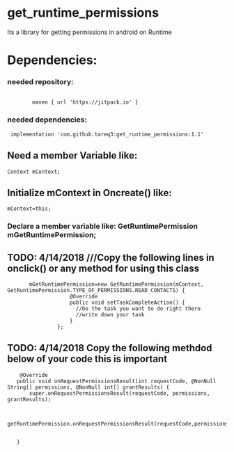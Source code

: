# get_runtime_permissions
Its a library for getting permissions in android on Runtime
# Dependencies:

### needed repository:
```

        maven { url 'https://jitpack.io' }
```
### needed dependencies:
```
 implementation 'com.github.tareq3:get_runtime_permissions:1.1'
```

 ## Need a member Variable like:
 ```
 Context mContext;
 
 ```
 
  ## Initialize mContext in Oncreate() like: 
  
   ```
   mContext=this;
   
   ```
   

  ### Declare a member variable like: GetRuntimePermission mGetRuntimePermission;

  ## TODO: 4/14/2018    ///Copy the following lines in onclick() or any method for using this class 

```
       mGetRuntimePermission=new GetRuntimePermission(mContext, GetRuntimePermission.TYPE_OF_PERMISSIONS.READ_CONTACTS) {
                    @Override
                    public void setTaskCompleteAction() {
                      //Do the task you want to do right there
                      //write down your task
                    }
                };
 ```

 ## TODO: 4/14/2018 Copy the following methdod below of your code this is important
  ```   
      @Override
     public void onRequestPermissionsResult(int requestCode, @NonNull String[] permissions, @NonNull int[] grantResults) {
         super.onRequestPermissionsResult(requestCode, permissions, grantResults);


         getRuntimePermission.onRequestPermissionsResult(requestCode,permissions,grantResults);


     }
      
  ```
